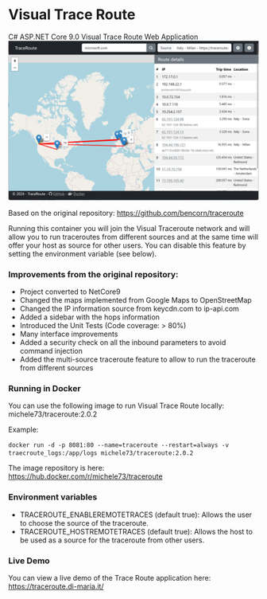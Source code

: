 # Visual Trace Route
C# ASP.NET Core 9.0 Visual Trace Route Web Application
![Visual Trace Route Screenshot](https://github.com/mdima/traceroute/blob/master/SupportFiles/screenshot.png?raw=true)

Based on the original repository: https://github.com/bencorn/traceroute

Running this container you will join the Visual Traceroute network and will allow you to run traceroutes from different sources and 
at the same time will offer your host as source for other users. You can disable this feature by setting the environment variable (see below).

### Improvements from the original repository:
* Project converted to NetCore9
* Changed the maps implemented from Google Maps to OpenStreetMap
* Changed the IP information source from keycdn.com to ip-api.com
* Added a sidebar with the hops information
* Introduced the Unit Tests (Code coverage: > 80%)
* Many interface improvements
* Added a security check on all the inbound parameters to avoid command injection
* Added the multi-source traceroute feature to allow to run the traceroute from different sources

### Running in Docker
You can use the following image to run Visual Trace Route locally:
michele73/traceroute:2.0.2

Example:
```
docker run -d -p 8081:80 --name=traceroute --restart=always -v traecroute_logs:/app/logs michele73/traceroute:2.0.2
```

The image repository is here: https://hub.docker.com/r/michele73/traceroute

### Environment variables
* TRACEROUTE_ENABLEREMOTETRACES (default true): Allows the user to choose the source of the traceroute. 
* TRACEROUTE_HOSTREMOTETRACES (default true): Allows the host to be used as a source for the traceroute from other users.

### Live Demo
You can view a live demo of the Trace Route application here: https://traceroute.di-maria.it/
